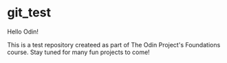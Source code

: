 # git_test
Hello Odin!

This is a test repository createed as part of The Odin Project's Foundations course. Stay tuned for many fun projects to come!